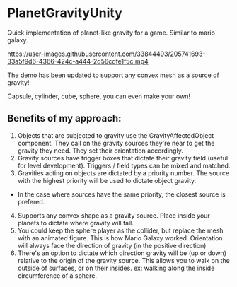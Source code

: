 # PlanetGravityUnity
Quick implementation of planet-like gravity for a game. Similar to mario galaxy.


https://user-images.githubusercontent.com/33844493/205741693-33a5f9d6-4366-424c-a444-2d56cdfe1f5c.mp4

The demo has been updated to support any convex mesh as a source of gravity!

Capsule, cylinder, cube, sphere, you can even make your own!

## Benefits of my approach:

1. Objects that are subjected to gravity use the GravityAffectedObject component. They call on the gravity sources they're near to get the gravity they need. They set their orientation accordingly.
2. Gravity sources have trigger boxes that dictate their gravity field (useful for level development). Triggers / field types can be mixed and matched.
3. Gravities acting on objects are dictated by a priority number. The source with the highest priority will be used to dictate object gravity.
  - In the case where sources have the same priority, the closest source is prefered. 
4. Supports any convex shape as a gravity source. Place inside your planets to dictate where gravity will fall.
5. You could keep the sphere player as the collider, but replace the mesh with an animated figure. This is how Mario Galaxy worked. Orientation will always face the direction of gravity (in the positive direction)
6. There's an option to dictate which direction gravity will be (up or down) relative to the origin of the gravity source. This allows you to walk on the outside of surfaces, or on their insides. ex: walking along the inside circumference of a sphere.
